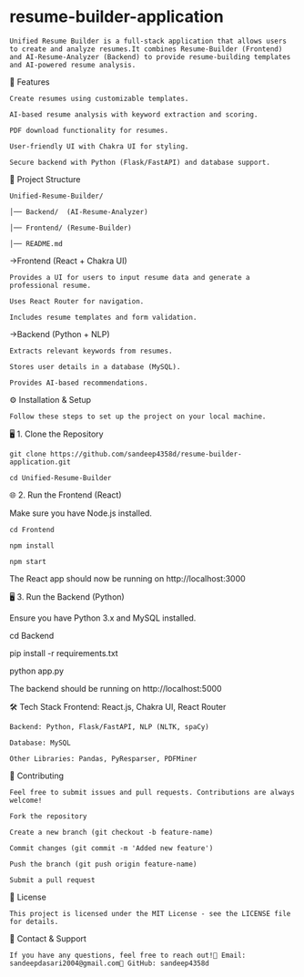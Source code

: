 # resume-builder-application
    Unified Resume Builder is a full-stack application that allows users to create and analyze resumes.It combines Resume-Builder (Frontend) and AI-Resume-Analyzer (Backend) to provide resume-building templates and AI-powered resume analysis.

🚀 Features

    Create resumes using customizable templates.

    AI-based resume analysis with keyword extraction and scoring.

    PDF download functionality for resumes.

    User-friendly UI with Chakra UI for styling.

    Secure backend with Python (Flask/FastAPI) and database support.

📂 Project Structure

    Unified-Resume-Builder/

    │── Backend/  (AI-Resume-Analyzer)

    │── Frontend/ (Resume-Builder)

    │── README.md

->Frontend (React + Chakra UI)

    Provides a UI for users to input resume data and generate a professional resume.
    
    Uses React Router for navigation.
    
    Includes resume templates and form validation.

->Backend (Python + NLP)

    Extracts relevant keywords from resumes.
    
    Stores user details in a database (MySQL).
    
    Provides AI-based recommendations.

⚙️ Installation & Setup

    Follow these steps to set up the project on your local machine.

🖥️ 1. Clone the Repository

    git clone https://github.com/sandeep4358d/resume-builder-application.git
    
    cd Unified-Resume-Builder

🌐 2. Run the Frontend (React)

Make sure you have Node.js installed.
    
    cd Frontend
      
    npm install
      
    npm start

The React app should now be running on http://localhost:3000

🖥 3. Run the Backend (Python)

Ensure you have Python 3.x and MySQL installed.

  cd Backend
  
  pip install -r requirements.txt
  
  python app.py
  
The backend should be running on http://localhost:5000

🛠️ Tech Stack
    Frontend: React.js, Chakra UI, React Router

    Backend: Python, Flask/FastAPI, NLP (NLTK, spaCy)

    Database: MySQL

    Other Libraries: Pandas, PyResparser, PDFMiner

🐜 Contributing

    Feel free to submit issues and pull requests. Contributions are always welcome!

    Fork the repository

    Create a new branch (git checkout -b feature-name)

    Commit changes (git commit -m 'Added new feature')

    Push the branch (git push origin feature-name)

    Submit a pull request

📝 License

    This project is licensed under the MIT License - see the LICENSE file for details.

🎯 Contact & Support

    If you have any questions, feel free to reach out!📧 Email: sandeepdasari2004@gmail.com🔗 GitHub: sandeep4358d
